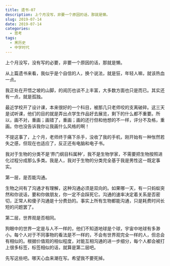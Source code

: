```yaml
---
title: 遗书-07
description: 上个月没写，非要一个原因的话，那就是懒。
slug: 2019-07-14
date: 2019-07-14
categories:
  - 思考
tags:
  - 黑历史
  - 中学时代
---
```


上个月没写，没有写的必要，非要一个原因的话，那就是懒。

从上篇遗书来看，我似乎是个自信的人，换个说法，就是狂，年轻人嘛，就该热血一点。

我正处在开悟之坡的山脚，的阅历也谈不上丰富，大多数方面也只是而已。其实还有一点，就是孤独。

最近学校开了设计课，本来很好的一个科目，被那几只老师咬的支离破碎。这三天是试听课，他们的目的就是弄出点学生作品好去展览，剩下的什么都不重要。所以，画不对，重画；画错了，重画；画的还行但和他想的不一样，评分不及格，重画。你也没告诉我你让我画什么风格的啊！

不提这事了，上个月，老师终于痛下杀手，没收了我的手机，刚开始有一种怅然若失之感，但现在也适应了，反正还有电脑和电子书。

我对于生物的分类不是‘界门纲目科属种’，我不是生物学家，不需要把生物按照进化过程分成那么多类。我是人，我对于生物的分类完全基于我是男性这一既定事实。

第一层，是否能沟通。

生物之间有了沟通才有理解，这种沟通必须是双向的。如果哪一天，有一只蚂蚁突然和你说话，要和你做朋友，你一定不会踩死它。沟通的速率决定着关系是否密切，正常人和傻子沟通是十分费劲的。事实上所有生物都能沟通，只是耗费时间长短的问题罢了。

第二层，世界观是否相同。

狗眼中的世界一定是与人不一样的，他们不知道地球是个球，宇宙中地球有多渺小。每个人对于不同事物的看法是不一样的，不会有世界观完全一样的人，但总会有相似的。根据价值观的相似程度，对能互相沟通的进一步细分，每个人都会被打上很多标签，标签相似的话，就算是第二层吧。

先写这些吧。哪天心血来潮在写。希望我不要死掉。
